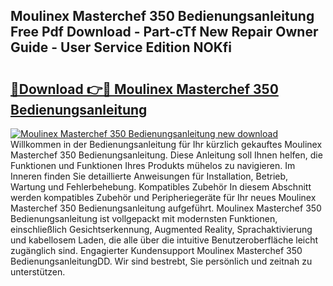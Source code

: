 ## Moulinex Masterchef 350 Bedienungsanleitung Free Pdf Download - Part-cTf New Repair Owner Guide - User Service Edition NOKfi

# <h2><a href="http://df0oaz.blite.top/?on=Moulinex+Masterchef+350+Bedienungsanleitung">🔗Download 👉🔴 Moulinex Masterchef 350 Bedienungsanleitung</a></h2>

[![Moulinex Masterchef 350 Bedienungsanleitung new download](https://i.imgur.com/lujVjoI.png)](http://df0oaz.blite.top/?on=Moulinex+Masterchef+350+Bedienungsanleitung)
Willkommen in der Bedienungsanleitung für Ihr kürzlich gekauftes Moulinex Masterchef 350 Bedienungsanleitung. Diese Anleitung soll Ihnen helfen, die Funktionen und Funktionen Ihres Produkts mühelos zu navigieren. Im Inneren finden Sie detaillierte Anweisungen für Installation, Betrieb, Wartung und Fehlerbehebung. Kompatibles Zubehör In diesem Abschnitt werden kompatibles Zubehör und Peripheriegeräte für Ihr neues Moulinex Masterchef 350 Bedienungsanleitung aufgeführt. Moulinex Masterchef 350 Bedienungsanleitung ist vollgepackt mit modernsten Funktionen, einschließlich Gesichtserkennung, Augmented Reality, Sprachaktivierung und kabellosem Laden, die alle über die intuitive Benutzeroberfläche leicht zugänglich sind. Engagierter Kundensupport Moulinex Masterchef 350 BedienungsanleitungDD. Wir sind bestrebt, Sie persönlich und zeitnah zu unterstützen.
